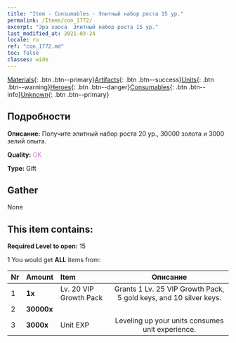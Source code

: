 ```yaml
---
title: "Item - Consumables - Элитный набор роста 15 ур."
permalink: /Items/con_1772/
excerpt: "Эра хаоса  Элитный набор роста 15 ур."
last_modified_at: 2021-03-24
locale: ru
ref: "con_1772.md"
toc: false
classes: wide
---
```

 [Materials](/ru/Items/){: .btn .btn--primary}[Artifacts](/ru/Items/Artifacts/){: .btn .btn--success}[Units](/ru/Items/Units/){: .btn .btn--warning}[Heroes](/ru/Items/Heroes/){: .btn .btn--danger}[Consumables](/ru/Items/Consumables/){: .btn .btn--info}[Unknown](/ru/Items/Unknown/){: .btn .btn--primary}

## Подробности
 **Описание:** Получите элитный набор роста 20 ур., 30000 золота и 3000 зелий опыта.

 **Quality:** <span style="color: #DA70D6">OK</span>

 **Type:** Gift

## Gather

  None

## This item contains:

 **Required Level to open:** 15

 1 You would get **ALL** items  from:

  | Nr | Amount |     Item    | Описание |
  |:---|:-------|:------------|:-----------:|
  | 1 |  **1x** | Lv. 20 VIP Growth Pack | Grants 1 Lv. 25 VIP Growth Pack, 5 gold keys, and 10 silver keys.  | 
  | 2 |  **30000x** | <i class="fas fa-coins"/> |  | 
  | 3 |  **3000x** | Unit EXP | Leveling up your units consumes unit experience.  | 
